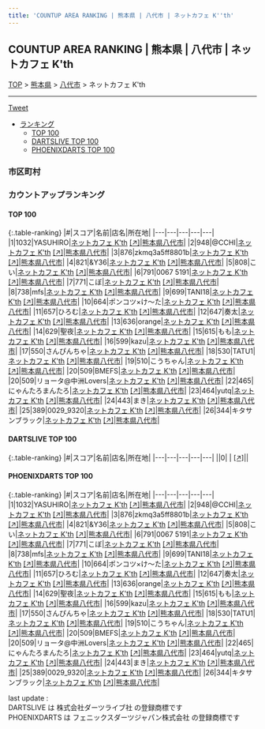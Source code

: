 ```yaml
---
title: 'COUNTUP AREA RANKING | 熊本県 | 八代市 | ネットカフェ K''th'
---
```

## COUNTUP AREA RANKING | 熊本県 | 八代市 | ネットカフェ K'th

[TOP](/darts/rank/) > [熊本県](/darts/rank/熊本県/) > [八代市](/darts/rank/熊本県/八代市/) > ネットカフェ K'th

___

<a href="https://twitter.com/share?ref_src=twsrc%5Etfw" data-text="COUNTUP AREA RANKING | 熊本県八代市ネットカフェ K'th" class="twitter-share-button" data-hashtags="DARTSLIVE,PHOENIXDARTS,darts,ダーツ" data-show-count="false">Tweet</a>

* [ランキング](#カウントアップランキング)
    * [TOP 100](#top-100)
    * [DARTSLIVE TOP 100](#dartslive-top-100)
    * [PHOENIXDARTS TOP 100](#phoenixdarts-top-100)

### 市区町村

<ul>

</ul>

### カウントアップランキング

#### TOP 100



{:.table-ranking}
|#|スコア|名前|店名|所在地|
|---|---|---|---|---|
|1|1032|<span class="rank-name-pd">YASUHIRO</span>|<a href="/darts/rank/shops/8465.html">ネットカフェ K'th</a> <a href="https://vs.phoenixdarts.com/jp/shop/shopDetailInfo/s_8465?s_seq=8465">[↗]</a>|<a href="/darts/rank/熊本県/八代市">熊本県八代市</a>|
|2|948|<span class="rank-name-pd">@CCHI</span>|<a href="/darts/rank/shops/8465.html">ネットカフェ K'th</a> <a href="https://vs.phoenixdarts.com/jp/shop/shopDetailInfo/s_8465?s_seq=8465">[↗]</a>|<a href="/darts/rank/熊本県/八代市">熊本県八代市</a>|
|3|876|<span class="rank-name-pd">zkmq3a5ff8801b</span>|<a href="/darts/rank/shops/8465.html">ネットカフェ K'th</a> <a href="https://vs.phoenixdarts.com/jp/shop/shopDetailInfo/s_8465?s_seq=8465">[↗]</a>|<a href="/darts/rank/熊本県/八代市">熊本県八代市</a>|
|4|821|<span class="rank-name-pd">&amp;Y36</span>|<a href="/darts/rank/shops/8465.html">ネットカフェ K'th</a> <a href="https://vs.phoenixdarts.com/jp/shop/shopDetailInfo/s_8465?s_seq=8465">[↗]</a>|<a href="/darts/rank/熊本県/八代市">熊本県八代市</a>|
|5|808|<span class="rank-name-pd">こい</span>|<a href="/darts/rank/shops/8465.html">ネットカフェ K'th</a> <a href="https://vs.phoenixdarts.com/jp/shop/shopDetailInfo/s_8465?s_seq=8465">[↗]</a>|<a href="/darts/rank/熊本県/八代市">熊本県八代市</a>|
|6|791|<span class="rank-name-pd">0067 5191</span>|<a href="/darts/rank/shops/8465.html">ネットカフェ K'th</a> <a href="https://vs.phoenixdarts.com/jp/shop/shopDetailInfo/s_8465?s_seq=8465">[↗]</a>|<a href="/darts/rank/熊本県/八代市">熊本県八代市</a>|
|7|771|<span class="rank-name-pd">こぼ</span>|<a href="/darts/rank/shops/8465.html">ネットカフェ K'th</a> <a href="https://vs.phoenixdarts.com/jp/shop/shopDetailInfo/s_8465?s_seq=8465">[↗]</a>|<a href="/darts/rank/熊本県/八代市">熊本県八代市</a>|
|8|738|<span class="rank-name-pd">mfs</span>|<a href="/darts/rank/shops/8465.html">ネットカフェ K'th</a> <a href="https://vs.phoenixdarts.com/jp/shop/shopDetailInfo/s_8465?s_seq=8465">[↗]</a>|<a href="/darts/rank/熊本県/八代市">熊本県八代市</a>|
|9|699|<span class="rank-name-pd">TANI18</span>|<a href="/darts/rank/shops/8465.html">ネットカフェ K'th</a> <a href="https://vs.phoenixdarts.com/jp/shop/shopDetailInfo/s_8465?s_seq=8465">[↗]</a>|<a href="/darts/rank/熊本県/八代市">熊本県八代市</a>|
|10|664|<span class="rank-name-pd">ポンコツ×け～た</span>|<a href="/darts/rank/shops/8465.html">ネットカフェ K'th</a> <a href="https://vs.phoenixdarts.com/jp/shop/shopDetailInfo/s_8465?s_seq=8465">[↗]</a>|<a href="/darts/rank/熊本県/八代市">熊本県八代市</a>|
|11|657|<span class="rank-name-pd">ひろむ</span>|<a href="/darts/rank/shops/8465.html">ネットカフェ K'th</a> <a href="https://vs.phoenixdarts.com/jp/shop/shopDetailInfo/s_8465?s_seq=8465">[↗]</a>|<a href="/darts/rank/熊本県/八代市">熊本県八代市</a>|
|12|647|<span class="rank-name-pd">奏太</span>|<a href="/darts/rank/shops/8465.html">ネットカフェ K'th</a> <a href="https://vs.phoenixdarts.com/jp/shop/shopDetailInfo/s_8465?s_seq=8465">[↗]</a>|<a href="/darts/rank/熊本県/八代市">熊本県八代市</a>|
|13|636|<span class="rank-name-pd">orange</span>|<a href="/darts/rank/shops/8465.html">ネットカフェ K'th</a> <a href="https://vs.phoenixdarts.com/jp/shop/shopDetailInfo/s_8465?s_seq=8465">[↗]</a>|<a href="/darts/rank/熊本県/八代市">熊本県八代市</a>|
|14|629|<span class="rank-name-pd">聖夜</span>|<a href="/darts/rank/shops/8465.html">ネットカフェ K'th</a> <a href="https://vs.phoenixdarts.com/jp/shop/shopDetailInfo/s_8465?s_seq=8465">[↗]</a>|<a href="/darts/rank/熊本県/八代市">熊本県八代市</a>|
|15|615|<span class="rank-name-pd">もも</span>|<a href="/darts/rank/shops/8465.html">ネットカフェ K'th</a> <a href="https://vs.phoenixdarts.com/jp/shop/shopDetailInfo/s_8465?s_seq=8465">[↗]</a>|<a href="/darts/rank/熊本県/八代市">熊本県八代市</a>|
|16|599|<span class="rank-name-pd">kazu</span>|<a href="/darts/rank/shops/8465.html">ネットカフェ K'th</a> <a href="https://vs.phoenixdarts.com/jp/shop/shopDetailInfo/s_8465?s_seq=8465">[↗]</a>|<a href="/darts/rank/熊本県/八代市">熊本県八代市</a>|
|17|550|<span class="rank-name-pd">さんぴんちゃ</span>|<a href="/darts/rank/shops/8465.html">ネットカフェ K'th</a> <a href="https://vs.phoenixdarts.com/jp/shop/shopDetailInfo/s_8465?s_seq=8465">[↗]</a>|<a href="/darts/rank/熊本県/八代市">熊本県八代市</a>|
|18|530|<span class="rank-name-pd">TATU1</span>|<a href="/darts/rank/shops/8465.html">ネットカフェ K'th</a> <a href="https://vs.phoenixdarts.com/jp/shop/shopDetailInfo/s_8465?s_seq=8465">[↗]</a>|<a href="/darts/rank/熊本県/八代市">熊本県八代市</a>|
|19|510|<span class="rank-name-pd">こうちゃん</span>|<a href="/darts/rank/shops/8465.html">ネットカフェ K'th</a> <a href="https://vs.phoenixdarts.com/jp/shop/shopDetailInfo/s_8465?s_seq=8465">[↗]</a>|<a href="/darts/rank/熊本県/八代市">熊本県八代市</a>|
|20|509|<span class="rank-name-pd">BMEFS</span>|<a href="/darts/rank/shops/8465.html">ネットカフェ K'th</a> <a href="https://vs.phoenixdarts.com/jp/shop/shopDetailInfo/s_8465?s_seq=8465">[↗]</a>|<a href="/darts/rank/熊本県/八代市">熊本県八代市</a>|
|20|509|<span class="rank-name-pd">リョータ@中洲Lovers</span>|<a href="/darts/rank/shops/8465.html">ネットカフェ K'th</a> <a href="https://vs.phoenixdarts.com/jp/shop/shopDetailInfo/s_8465?s_seq=8465">[↗]</a>|<a href="/darts/rank/熊本県/八代市">熊本県八代市</a>|
|22|465|<span class="rank-name-pd">にゃんたろまんたろ</span>|<a href="/darts/rank/shops/8465.html">ネットカフェ K'th</a> <a href="https://vs.phoenixdarts.com/jp/shop/shopDetailInfo/s_8465?s_seq=8465">[↗]</a>|<a href="/darts/rank/熊本県/八代市">熊本県八代市</a>|
|23|464|<span class="rank-name-pd">yutq</span>|<a href="/darts/rank/shops/8465.html">ネットカフェ K'th</a> <a href="https://vs.phoenixdarts.com/jp/shop/shopDetailInfo/s_8465?s_seq=8465">[↗]</a>|<a href="/darts/rank/熊本県/八代市">熊本県八代市</a>|
|24|443|<span class="rank-name-pd">まき</span>|<a href="/darts/rank/shops/8465.html">ネットカフェ K'th</a> <a href="https://vs.phoenixdarts.com/jp/shop/shopDetailInfo/s_8465?s_seq=8465">[↗]</a>|<a href="/darts/rank/熊本県/八代市">熊本県八代市</a>|
|25|389|<span class="rank-name-pd">0029_9320</span>|<a href="/darts/rank/shops/8465.html">ネットカフェ K'th</a> <a href="https://vs.phoenixdarts.com/jp/shop/shopDetailInfo/s_8465?s_seq=8465">[↗]</a>|<a href="/darts/rank/熊本県/八代市">熊本県八代市</a>|
|26|344|<span class="rank-name-pd">キタサンブラック</span>|<a href="/darts/rank/shops/8465.html">ネットカフェ K'th</a> <a href="https://vs.phoenixdarts.com/jp/shop/shopDetailInfo/s_8465?s_seq=8465">[↗]</a>|<a href="/darts/rank/熊本県/八代市">熊本県八代市</a>|


#### DARTSLIVE TOP 100



{:.table-ranking}
|#|スコア|名前|店名|所在地|
|---|---|---|---|---|
||0|<span class="rank-name-dl"> </span>|<a href="/darts/rank/shops/.html"></a> <a href="">[↗]</a>|<a href="/darts/rank//"></a>|


#### PHOENIXDARTS TOP 100



{:.table-ranking}
|#|スコア|名前|店名|所在地|
|---|---|---|---|---|
|1|1032|<span class="rank-name-pd">YASUHIRO</span>|<a href="/darts/rank/shops/8465.html">ネットカフェ K'th</a> <a href="https://vs.phoenixdarts.com/jp/shop/shopDetailInfo/s_8465?s_seq=8465">[↗]</a>|<a href="/darts/rank/熊本県/八代市">熊本県八代市</a>|
|2|948|<span class="rank-name-pd">@CCHI</span>|<a href="/darts/rank/shops/8465.html">ネットカフェ K'th</a> <a href="https://vs.phoenixdarts.com/jp/shop/shopDetailInfo/s_8465?s_seq=8465">[↗]</a>|<a href="/darts/rank/熊本県/八代市">熊本県八代市</a>|
|3|876|<span class="rank-name-pd">zkmq3a5ff8801b</span>|<a href="/darts/rank/shops/8465.html">ネットカフェ K'th</a> <a href="https://vs.phoenixdarts.com/jp/shop/shopDetailInfo/s_8465?s_seq=8465">[↗]</a>|<a href="/darts/rank/熊本県/八代市">熊本県八代市</a>|
|4|821|<span class="rank-name-pd">&amp;Y36</span>|<a href="/darts/rank/shops/8465.html">ネットカフェ K'th</a> <a href="https://vs.phoenixdarts.com/jp/shop/shopDetailInfo/s_8465?s_seq=8465">[↗]</a>|<a href="/darts/rank/熊本県/八代市">熊本県八代市</a>|
|5|808|<span class="rank-name-pd">こい</span>|<a href="/darts/rank/shops/8465.html">ネットカフェ K'th</a> <a href="https://vs.phoenixdarts.com/jp/shop/shopDetailInfo/s_8465?s_seq=8465">[↗]</a>|<a href="/darts/rank/熊本県/八代市">熊本県八代市</a>|
|6|791|<span class="rank-name-pd">0067 5191</span>|<a href="/darts/rank/shops/8465.html">ネットカフェ K'th</a> <a href="https://vs.phoenixdarts.com/jp/shop/shopDetailInfo/s_8465?s_seq=8465">[↗]</a>|<a href="/darts/rank/熊本県/八代市">熊本県八代市</a>|
|7|771|<span class="rank-name-pd">こぼ</span>|<a href="/darts/rank/shops/8465.html">ネットカフェ K'th</a> <a href="https://vs.phoenixdarts.com/jp/shop/shopDetailInfo/s_8465?s_seq=8465">[↗]</a>|<a href="/darts/rank/熊本県/八代市">熊本県八代市</a>|
|8|738|<span class="rank-name-pd">mfs</span>|<a href="/darts/rank/shops/8465.html">ネットカフェ K'th</a> <a href="https://vs.phoenixdarts.com/jp/shop/shopDetailInfo/s_8465?s_seq=8465">[↗]</a>|<a href="/darts/rank/熊本県/八代市">熊本県八代市</a>|
|9|699|<span class="rank-name-pd">TANI18</span>|<a href="/darts/rank/shops/8465.html">ネットカフェ K'th</a> <a href="https://vs.phoenixdarts.com/jp/shop/shopDetailInfo/s_8465?s_seq=8465">[↗]</a>|<a href="/darts/rank/熊本県/八代市">熊本県八代市</a>|
|10|664|<span class="rank-name-pd">ポンコツ×け～た</span>|<a href="/darts/rank/shops/8465.html">ネットカフェ K'th</a> <a href="https://vs.phoenixdarts.com/jp/shop/shopDetailInfo/s_8465?s_seq=8465">[↗]</a>|<a href="/darts/rank/熊本県/八代市">熊本県八代市</a>|
|11|657|<span class="rank-name-pd">ひろむ</span>|<a href="/darts/rank/shops/8465.html">ネットカフェ K'th</a> <a href="https://vs.phoenixdarts.com/jp/shop/shopDetailInfo/s_8465?s_seq=8465">[↗]</a>|<a href="/darts/rank/熊本県/八代市">熊本県八代市</a>|
|12|647|<span class="rank-name-pd">奏太</span>|<a href="/darts/rank/shops/8465.html">ネットカフェ K'th</a> <a href="https://vs.phoenixdarts.com/jp/shop/shopDetailInfo/s_8465?s_seq=8465">[↗]</a>|<a href="/darts/rank/熊本県/八代市">熊本県八代市</a>|
|13|636|<span class="rank-name-pd">orange</span>|<a href="/darts/rank/shops/8465.html">ネットカフェ K'th</a> <a href="https://vs.phoenixdarts.com/jp/shop/shopDetailInfo/s_8465?s_seq=8465">[↗]</a>|<a href="/darts/rank/熊本県/八代市">熊本県八代市</a>|
|14|629|<span class="rank-name-pd">聖夜</span>|<a href="/darts/rank/shops/8465.html">ネットカフェ K'th</a> <a href="https://vs.phoenixdarts.com/jp/shop/shopDetailInfo/s_8465?s_seq=8465">[↗]</a>|<a href="/darts/rank/熊本県/八代市">熊本県八代市</a>|
|15|615|<span class="rank-name-pd">もも</span>|<a href="/darts/rank/shops/8465.html">ネットカフェ K'th</a> <a href="https://vs.phoenixdarts.com/jp/shop/shopDetailInfo/s_8465?s_seq=8465">[↗]</a>|<a href="/darts/rank/熊本県/八代市">熊本県八代市</a>|
|16|599|<span class="rank-name-pd">kazu</span>|<a href="/darts/rank/shops/8465.html">ネットカフェ K'th</a> <a href="https://vs.phoenixdarts.com/jp/shop/shopDetailInfo/s_8465?s_seq=8465">[↗]</a>|<a href="/darts/rank/熊本県/八代市">熊本県八代市</a>|
|17|550|<span class="rank-name-pd">さんぴんちゃ</span>|<a href="/darts/rank/shops/8465.html">ネットカフェ K'th</a> <a href="https://vs.phoenixdarts.com/jp/shop/shopDetailInfo/s_8465?s_seq=8465">[↗]</a>|<a href="/darts/rank/熊本県/八代市">熊本県八代市</a>|
|18|530|<span class="rank-name-pd">TATU1</span>|<a href="/darts/rank/shops/8465.html">ネットカフェ K'th</a> <a href="https://vs.phoenixdarts.com/jp/shop/shopDetailInfo/s_8465?s_seq=8465">[↗]</a>|<a href="/darts/rank/熊本県/八代市">熊本県八代市</a>|
|19|510|<span class="rank-name-pd">こうちゃん</span>|<a href="/darts/rank/shops/8465.html">ネットカフェ K'th</a> <a href="https://vs.phoenixdarts.com/jp/shop/shopDetailInfo/s_8465?s_seq=8465">[↗]</a>|<a href="/darts/rank/熊本県/八代市">熊本県八代市</a>|
|20|509|<span class="rank-name-pd">BMEFS</span>|<a href="/darts/rank/shops/8465.html">ネットカフェ K'th</a> <a href="https://vs.phoenixdarts.com/jp/shop/shopDetailInfo/s_8465?s_seq=8465">[↗]</a>|<a href="/darts/rank/熊本県/八代市">熊本県八代市</a>|
|20|509|<span class="rank-name-pd">リョータ@中洲Lovers</span>|<a href="/darts/rank/shops/8465.html">ネットカフェ K'th</a> <a href="https://vs.phoenixdarts.com/jp/shop/shopDetailInfo/s_8465?s_seq=8465">[↗]</a>|<a href="/darts/rank/熊本県/八代市">熊本県八代市</a>|
|22|465|<span class="rank-name-pd">にゃんたろまんたろ</span>|<a href="/darts/rank/shops/8465.html">ネットカフェ K'th</a> <a href="https://vs.phoenixdarts.com/jp/shop/shopDetailInfo/s_8465?s_seq=8465">[↗]</a>|<a href="/darts/rank/熊本県/八代市">熊本県八代市</a>|
|23|464|<span class="rank-name-pd">yutq</span>|<a href="/darts/rank/shops/8465.html">ネットカフェ K'th</a> <a href="https://vs.phoenixdarts.com/jp/shop/shopDetailInfo/s_8465?s_seq=8465">[↗]</a>|<a href="/darts/rank/熊本県/八代市">熊本県八代市</a>|
|24|443|<span class="rank-name-pd">まき</span>|<a href="/darts/rank/shops/8465.html">ネットカフェ K'th</a> <a href="https://vs.phoenixdarts.com/jp/shop/shopDetailInfo/s_8465?s_seq=8465">[↗]</a>|<a href="/darts/rank/熊本県/八代市">熊本県八代市</a>|
|25|389|<span class="rank-name-pd">0029_9320</span>|<a href="/darts/rank/shops/8465.html">ネットカフェ K'th</a> <a href="https://vs.phoenixdarts.com/jp/shop/shopDetailInfo/s_8465?s_seq=8465">[↗]</a>|<a href="/darts/rank/熊本県/八代市">熊本県八代市</a>|
|26|344|<span class="rank-name-pd">キタサンブラック</span>|<a href="/darts/rank/shops/8465.html">ネットカフェ K'th</a> <a href="https://vs.phoenixdarts.com/jp/shop/shopDetailInfo/s_8465?s_seq=8465">[↗]</a>|<a href="/darts/rank/熊本県/八代市">熊本県八代市</a>|


<div class="footer border-top border-gray-light mt-5 pt-3 text-right text-gray">
    last update : <span style="font-weight: italic" id="foot_last_modified"></span><br />
    DARTSLIVE は 株式会社ダーツライブ社 の登録商標です<br />
    PHOENIXDARTS は フェニックスダーツジャパン株式会社 の登録商標です<br />
</div>

<script src="https://cdnjs.cloudflare.com/ajax/libs/jquery.tablesorter/2.31.3/js/jquery.tablesorter.min.js" integrity="sha512-qzgd5cYSZcosqpzpn7zF2ZId8f/8CHmFKZ8j7mU4OUXTNRd5g+ZHBPsgKEwoqxCtdQvExE5LprwwPAgoicguNg==" crossorigin="anonymous" referrerpolicy="no-referrer"></script>
<link rel="stylesheet" href="https://cdnjs.cloudflare.com/ajax/libs/jquery.tablesorter/2.31.3/css/theme.default.min.css" integrity="sha512-wghhOJkjQX0Lh3NSWvNKeZ0ZpNn+SPVXX1Qyc9OCaogADktxrBiBdKGDoqVUOyhStvMBmJQ8ZdMHiR3wuEq8+w==" crossorigin="anonymous" referrerpolicy="no-referrer" />
<script>
$(function() {
    $(".table-ranking").tablesorter({sortList:[[0, 0]]});
    $("#foot_last_modified").text(formatDate(new Date(document.lastModified), 'yyyy-MM-dd HH:mm:ss'));
});
</script>

<script async src="https://platform.twitter.com/widgets.js" charset="utf-8"></script>